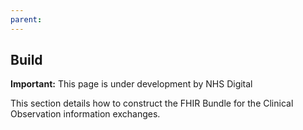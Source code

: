 ```yaml
---
parent: 
---
```

## Build

<div markdown="span" class="alert alert-warning" role="alert"><i class="fa fa-warning"></i><b> Important:</b> This page is under development by NHS Digital</div>

This section details how to construct the FHIR Bundle for the Clinical Observation information exchanges.